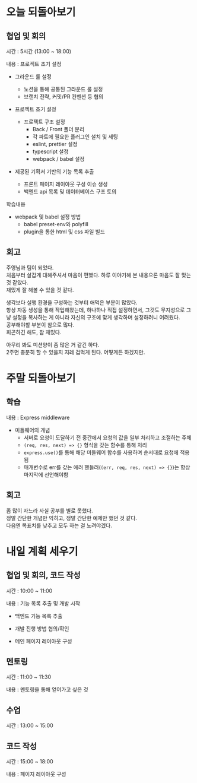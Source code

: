 # 오늘 되돌아보기

## 협업 및 회의

시간 : 5시간 (13:00 ~ 18:00)

내용 : 프로젝트 초기 설정

 - 그라운드 룰 설정
    - 노션을 통해 공통된 그라운드 룰 설정
    - 브랜치 전략, 커밋/PR 컨벤션 등 협의
   
 - 프로젝트 초기 설정
    - 프로젝트 구조 설정
        - Back / Front 폴더 분리
        - 각 파트에 필요한 플러그인 설치 및 세팅
        - eslint, prettier 설정
        - typescript 설정
        - webpack / babel 설정
    
 - 제공된 기획서 기반의 기능 목록 추출
    - 프론트 페이지 레이아웃 구성 이슈 생성
    - 백엔드 api 목록 및 데이터베이스 구조 토의
    
학습내용

- webpack 및 babel 설정 방법
    - babel preset-env와 polyfill
    - plugin을 통한 html 및 css 파일 빌드

## 회고

주영님과 팀이 되었다.  
처음부터 살갑게 대해주셔서 마음이 편했다. 하루 이야기해 본 내용으론 마음도 잘 맞는 것 같았다.  
재밌게 잘 해볼 수 있을 것 같다.

생각보다 실행 환경을 구성하는 것부터 애먹은 부분이 많았다.  
항상 자동 생성을 통해 작업해왔는데, 하나하나 직접 설정하면서, 그것도 무지성으로 그냥 설정을 복사하는 게 아니라 자신의 구조에 맞게 생각하며 설정하려니 어려웠다.  
공부해야할 부분이 참으로 많다.  
피곤하긴 해도, 참 재밌다.

아무리 봐도 미션양이 좀 많은 거 같긴 하다.  
2주면 충분히 할 수 있을지 지레 겁먹게 된다. 어떻게든 하겠지만.

# 주말 되돌아보기

## 학습

내용 : Express middleware

- 미들웨어의 개념
   - 서버로 요청이 도달하기 전 중간에서 요청의 값을 일부 처리하고 조절하는 주체
   - `(req, res, next) => {}` 형식을 갖는 함수를 통해 처리
   - `express.use()`를 통해 해당 미들웨어 함수를 사용하며 순서대로 요청에 적용됨
   - 매개변수로 err를 갖는 에러 핸들러(`(err, req, res, next) => {}`)는 항상 마지막에 선언해야함
    
## 회고

좀 많이 자느라 사실 공부를 별로 못했다.  
정말 간단한 개념만 익히고, 정말 간단한 예제만 했던 것 같다.  
다음엔 목표치를 낮추고 모두 하는 걸 노려야겠다.

# 내일 계획 세우기

## 협업 및 회의, 코드 작성

시간 : 10:00 ~ 11:00

내용 : 기능 목록 추출 및 개발 시작

- 백엔드 기능 목록 추출
  
- 개발 진행 방법 협의/확인

- 메인 페이지 레이아웃 구성 

## 멘토링

시간 : 11:00 ~ 11:30

내용 : 멘토링을 통해 얻어가고 싶은 것

## 수업

시간 : 13:00 ~ 15:00

## 코드 작성

시간 : 15:00 ~ 18:00

내용 : 페이지 레이아웃 구성
